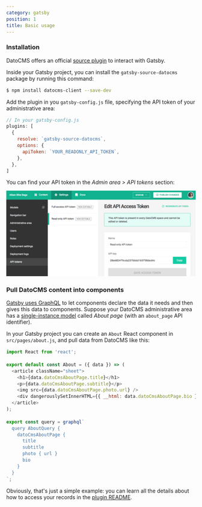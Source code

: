 ```yaml
---
category: gatsby
position: 1
title: Basic usage
---
```


### Installation

DatoCMS offers an official [source plugin](https://github.com/datocms/gatsby-source-datocms) to interact with Gatsby.

Inside your Gatsby project, you can install the `gatsby-source-datocms` package by running this command:

```bash
$ npm install datocms-client --save-dev
```

Add the plugin in you `gatsby-config.js` file, specifying the API token of your administrative area:

```js
// In your gatsby-config.js
plugins: [
  {
    resolve: `gatsby-source-datocms`,
    options: {
      apiToken: `YOUR_READONLY_API_TOKEN`,
    },
  },
]
```

You can find your API token in the *Admin area > API tokens* section:

![foo](../images/api-token.png)

### Pull DatoCMS content into components

[Gatsby uses GraphQL](https://www.gatsbyjs.org/tutorial/part-four/#how-gatsbys-data-layer-uses-graphql-to-pull-data-into-components) to let components declare the data it needs and then gives this data to components. Suppose your DatoCMS administrative area has a
[single-instance model](/docs/schema/single-instance) called *About page* (with an `about_page` API identifier).

In your Gatsby project you can create an `About` React component in `src/pages/about.js`, and pull data from DatoCMS like this:

```js
import React from 'react';

export default const About = ({ data }) => (
  <article className="sheet">
    <h1>{data.datoCmsAboutPage.title}</h1>
    <p>{data.datoCmsAboutPage.subtitle}</p>
    <img src={data.datoCmsAboutPage.photo.url} />
    <div dangerouslySetInnerHTML={{ __html: data.datoCmsAboutPage.bio }} />
  </article>
);

export const query = graphql`
  query AboutQuery {
    datoCmsAboutPage {
      title
      subtitle
      photo { url }
      bio
    }
  }
`;
```

Obviously, that's just a simple example: you can learn all the details about how to access your records in the [plugin README](https://github.com/datocms/gatsby-source-datocms).
